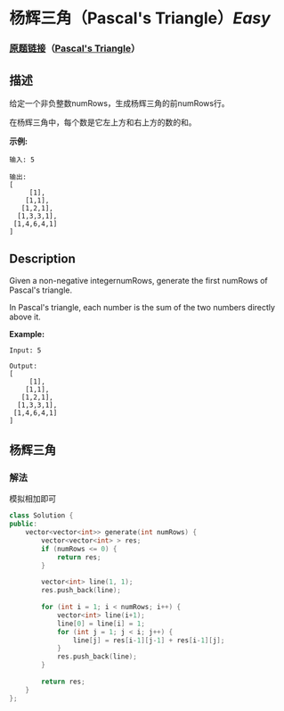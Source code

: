 # 杨辉三角（Pascal's Triangle）*Easy*
### [原题链接](https://leetcode-cn.com/problems/pascals-triangle)（[Pascal's Triangle](https://leetcode.com/problems/pascals-triangle)）
## 描述
给定一个非负整数numRows，生成杨辉三角的前numRows行。



在杨辉三角中，每个数是它左上方和右上方的数的和。

**示例:**
```
输入: 5

输出:
[
     [1],
    [1,1],
   [1,2,1],
  [1,3,3,1],
 [1,4,6,4,1]
]
```

## Description
Given a non-negative integernumRows, generate the first numRows of Pascal&#39;s triangle.


In Pascal&#39;s triangle, each number is the sum of the two numbers directly above it.

**Example:**
```
Input: 5

Output:
[
     [1],
    [1,1],
   [1,2,1],
  [1,3,3,1],
 [1,4,6,4,1]
]
```


## 杨辉三角
### 解法
模拟相加即可
```c++
class Solution {
public:
    vector<vector<int>> generate(int numRows) {
        vector<vector<int> > res;
        if (numRows <= 0) {
            return res;
        }
        
        vector<int> line(1, 1);
        res.push_back(line);
        
        for (int i = 1; i < numRows; i++) {
            vector<int> line(i+1);
            line[0] = line[i] = 1;
            for (int j = 1; j < i; j++) {
                line[j] = res[i-1][j-1] + res[i-1][j];
            }
            res.push_back(line);
        }
        
        return res;
    }
};
```